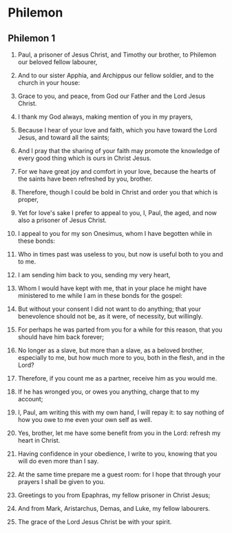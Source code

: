 # Philemon

## Philemon 1

1. Paul, a prisoner of Jesus Christ, and Timothy our brother, to Philemon our beloved fellow labourer,

2. And to our sister Apphia, and Archippus our fellow soldier, and to the church in your house:

3. Grace to you, and peace, from God our Father and the Lord Jesus Christ.

4. I thank my God always, making mention of you in my prayers,

5. Because I hear of your love and faith, which you have toward the Lord Jesus, and toward all the saints;

6. And I pray that the sharing of your faith may promote the knowledge of every good thing which is ours in Christ Jesus.

7. For we have great joy and comfort in your love, because the hearts of the saints have been refreshed by you, brother.

8. Therefore, though I could be bold in Christ and order you that which is proper,

9. Yet for love's sake I prefer to appeal to you, I, Paul, the aged, and now also a prisoner of Jesus Christ.

10. I appeal to you for my son Onesimus, whom I have begotten while in these bonds:

11. Who in times past was useless to you, but now is useful both to you and to me.

12. I am sending him back to you, sending my very heart,

13. Whom I would have kept with me, that in your place he might have ministered to me while I am in these bonds for the gospel:

14. But without your consent I did not want to do anything; that your benevolence should not be, as it were, of necessity, but willingly.

15. For perhaps he was parted from you for a while for this reason, that you should have him back forever;

16. No longer as a slave, but more than a slave, as a beloved brother, especially to me, but how much more to you, both in the flesh, and in the Lord?

17. Therefore, if you count me as a partner, receive him as you would me.

18. If he has wronged you, or owes you anything, charge that to my account;

19. I, Paul, am writing this with my own hand, I will repay it: to say nothing of how you owe to me even your own self as well.

20. Yes, brother, let me have some benefit from you in the Lord: refresh my heart in Christ.

21. Having confidence in your obedience, I write to you, knowing that you will do even more than I say.

22. At the same time prepare me a guest room: for I hope that through your prayers I shall be given to you.

23. Greetings to you from Epaphras, my fellow prisoner in Christ Jesus;

24. And from Mark, Aristarchus, Demas, and Luke, my fellow labourers.

25. The grace of the Lord Jesus Christ be with your spirit.